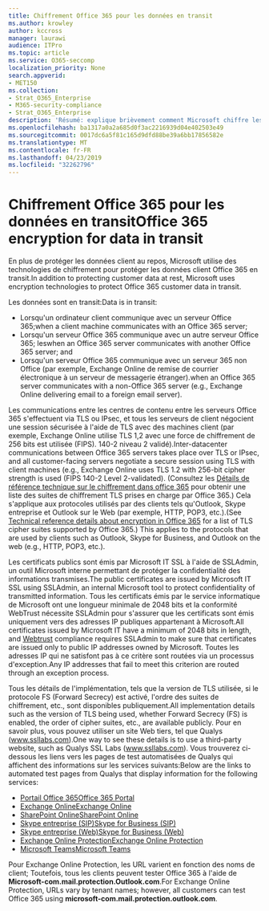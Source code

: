 ```yaml
---
title: Chiffrement Office 365 pour les données en transit
ms.author: krowley
author: kccross
manager: laurawi
audience: ITPro
ms.topic: article
ms.service: O365-seccomp
localization_priority: None
search.appverid:
- MET150
ms.collection:
- Strat_O365_Enterprise
- M365-security-compliance
- Strat_O365_Enterprise
description: 'Résumé: explique brièvement comment Microsoft chiffre les données en transit.'
ms.openlocfilehash: ba1317a0a2a685d0f3ac2216939d04e402503e49
ms.sourcegitcommit: 0017dc6a5f81c165d9dfd88be39a6bb17856582e
ms.translationtype: MT
ms.contentlocale: fr-FR
ms.lasthandoff: 04/23/2019
ms.locfileid: "32262796"
---
```

# <a name="office-365-encryption-for-data-in-transit"></a><span data-ttu-id="1cb3d-103">Chiffrement Office 365 pour les données en transit</span><span class="sxs-lookup"><span data-stu-id="1cb3d-103">Office 365 encryption for data in transit</span></span>

<span data-ttu-id="1cb3d-104">En plus de protéger les données client au repos, Microsoft utilise des technologies de chiffrement pour protéger les données client Office 365 en transit.</span><span class="sxs-lookup"><span data-stu-id="1cb3d-104">In addition to protecting customer data at rest, Microsoft uses encryption technologies to protect Office 365 customer data in transit.</span></span> 

<span data-ttu-id="1cb3d-105">Les données sont en transit:</span><span class="sxs-lookup"><span data-stu-id="1cb3d-105">Data is in transit:</span></span>

- <span data-ttu-id="1cb3d-106">Lorsqu'un ordinateur client communique avec un serveur Office 365;</span><span class="sxs-lookup"><span data-stu-id="1cb3d-106">when a client machine communicates with an Office 365 server;</span></span>
- <span data-ttu-id="1cb3d-107">Lorsqu'un serveur Office 365 communique avec un autre serveur Office 365; les</span><span class="sxs-lookup"><span data-stu-id="1cb3d-107">when an Office 365 server communicates with another Office 365 server; and</span></span>
- <span data-ttu-id="1cb3d-108">Lorsqu'un serveur Office 365 communique avec un serveur 365 non Office (par exemple, Exchange Online de remise de courrier électronique à un serveur de messagerie étranger).</span><span class="sxs-lookup"><span data-stu-id="1cb3d-108">when an Office 365 server communicates with a non-Office 365 server (e.g., Exchange Online delivering email to a foreign email server).</span></span>

<span data-ttu-id="1cb3d-109">Les communications entre les centres de contenu entre les serveurs Office 365 s'effectuent via TLS ou IPsec, et tous les serveurs de client négocient une session sécurisée à l'aide de TLS avec des machines client (par exemple, Exchange Online utilise TLS 1,2 avec une force de chiffrement de 256 bits est utilisée (FIPS). 140-2 niveau 2 validé).</span><span class="sxs-lookup"><span data-stu-id="1cb3d-109">Inter-datacenter communications between Office 365 servers takes place over TLS or IPsec, and all customer-facing servers negotiate a secure session using TLS with client machines (e.g., Exchange Online uses TLS 1.2 with 256-bit cipher strength is used (FIPS 140-2 Level 2-validated).</span></span> <span data-ttu-id="1cb3d-110">(Consultez les [Détails de référence technique sur le chiffrement dans office 365](https://support.office.com/article/Technical-reference-details-about-encryption-in-Office-365-862CBE93-4268-4EF9-BA79-277545ECF221) pour obtenir une liste des suites de chiffrement TLS prises en charge par Office 365.) Cela s'applique aux protocoles utilisés par des clients tels qu'Outlook, Skype entreprise et Outlook sur le Web (par exemple, HTTP, POP3, etc.).</span><span class="sxs-lookup"><span data-stu-id="1cb3d-110">(See [Technical reference details about encryption in Office 365](https://support.office.com/article/Technical-reference-details-about-encryption-in-Office-365-862CBE93-4268-4EF9-BA79-277545ECF221) for a list of TLS cipher suites supported by Office 365.) This applies to the protocols that are used by clients such as Outlook, Skype for Business, and Outlook on the web (e.g., HTTP, POP3, etc.).</span></span>

<span data-ttu-id="1cb3d-111">Les certificats publics sont émis par Microsoft IT SSL à l'aide de SSLAdmin, un outil Microsoft interne permettant de protéger la confidentialité des informations transmises.</span><span class="sxs-lookup"><span data-stu-id="1cb3d-111">The public certificates are issued by Microsoft IT SSL using SSLAdmin, an internal Microsoft tool to protect confidentiality of transmitted information.</span></span> <span data-ttu-id="1cb3d-112">Tous les certificats émis par le service informatique de Microsoft ont une longueur minimale de 2048 [](http://www.webtrust.org/homepage-documents/item70372.pdf) bits et la conformité WebTrust nécessite SSLAdmin pour s'assurer que les certificats sont émis uniquement vers des adresses IP publiques appartenant à Microsoft.</span><span class="sxs-lookup"><span data-stu-id="1cb3d-112">All certificates issued by Microsoft IT have a minimum of 2048 bits in length, and [Webtrust](http://www.webtrust.org/homepage-documents/item70372.pdf) compliance requires SSLAdmin to make sure that certificates are issued only to public IP addresses owned by Microsoft.</span></span> <span data-ttu-id="1cb3d-113">Toutes les adresses IP qui ne satisfont pas à ce critère sont routées via un processus d'exception.</span><span class="sxs-lookup"><span data-stu-id="1cb3d-113">Any IP addresses that fail to meet this criterion are routed through an exception process.</span></span>

<span data-ttu-id="1cb3d-114">Tous les détails de l'implémentation, tels que la version de TLS utilisée, si le protocole FS (Forward Secrecy) est activé, l'ordre des suites de chiffrement, etc., sont disponibles publiquement.</span><span class="sxs-lookup"><span data-stu-id="1cb3d-114">All implementation details such as the version of TLS being used, whether Forward Secrecy (FS) is enabled, the order of cipher suites, etc., are available publicly.</span></span> <span data-ttu-id="1cb3d-115">Pour en savoir plus, vous pouvez utiliser un site Web tiers, tel que Qualys (www.ssllabs.com).</span><span class="sxs-lookup"><span data-stu-id="1cb3d-115">One way to see these details is to use a third-party website, such as Qualys SSL Labs (www.ssllabs.com).</span></span> <span data-ttu-id="1cb3d-116">Vous trouverez ci-dessous les liens vers les pages de test automatisées de Qualys qui affichent des informations sur les services suivants:</span><span class="sxs-lookup"><span data-stu-id="1cb3d-116">Below are the links to automated test pages from Qualys that display information for the following services:</span></span>

- [<span data-ttu-id="1cb3d-117">Portail Office 365</span><span class="sxs-lookup"><span data-stu-id="1cb3d-117">Office 365 Portal</span></span>](https://www.ssllabs.com/ssltest/analyze.html?d=portal.office.com&hideResults=on)
- [<span data-ttu-id="1cb3d-118">Exchange Online</span><span class="sxs-lookup"><span data-stu-id="1cb3d-118">Exchange Online</span></span>](https://www.ssllabs.com/ssltest/analyze.html?d=outlook.office365.com&hideResults=on)
- [<span data-ttu-id="1cb3d-119">SharePoint Online</span><span class="sxs-lookup"><span data-stu-id="1cb3d-119">SharePoint Online</span></span>](https://www.ssllabs.com/ssltest/analyze.html?d=microsoft-my.sharepoint.com&hideResults=on)
- [<span data-ttu-id="1cb3d-120">Skype entreprise (SIP)</span><span class="sxs-lookup"><span data-stu-id="1cb3d-120">Skype for Business (SIP)</span></span>](https://www.ssllabs.com/ssltest/analyze.html?d=sipdir.online.lync.com)
- [<span data-ttu-id="1cb3d-121">Skype entreprise (Web)</span><span class="sxs-lookup"><span data-stu-id="1cb3d-121">Skype for Business (Web)</span></span>](https://www.ssllabs.com/ssltest/analyze.html?d=webdir.online.lync.com&hideResults=on)
- [<span data-ttu-id="1cb3d-122">Exchange Online Protection</span><span class="sxs-lookup"><span data-stu-id="1cb3d-122">Exchange Online Protection</span></span>](https://ssl-tools.net/mailservers/microsoft-com.mail.protection.outlook.com)
- [<span data-ttu-id="1cb3d-123">Microsoft Teams</span><span class="sxs-lookup"><span data-stu-id="1cb3d-123">Microsoft Teams</span></span>](https://www.ssllabs.com/ssltest/analyze.html?d=teams.microsoft.com&latest)

<span data-ttu-id="1cb3d-124">Pour Exchange Online Protection, les URL varient en fonction des noms de client; Toutefois, tous les clients peuvent tester Office 365 à l'aide de **Microsoft-com.mail.protection.Outlook.com**.</span><span class="sxs-lookup"><span data-stu-id="1cb3d-124">For Exchange Online Protection, URLs vary by tenant names; however, all customers can test Office 365 using **microsoft-com.mail.protection.outlook.com**.</span></span>
